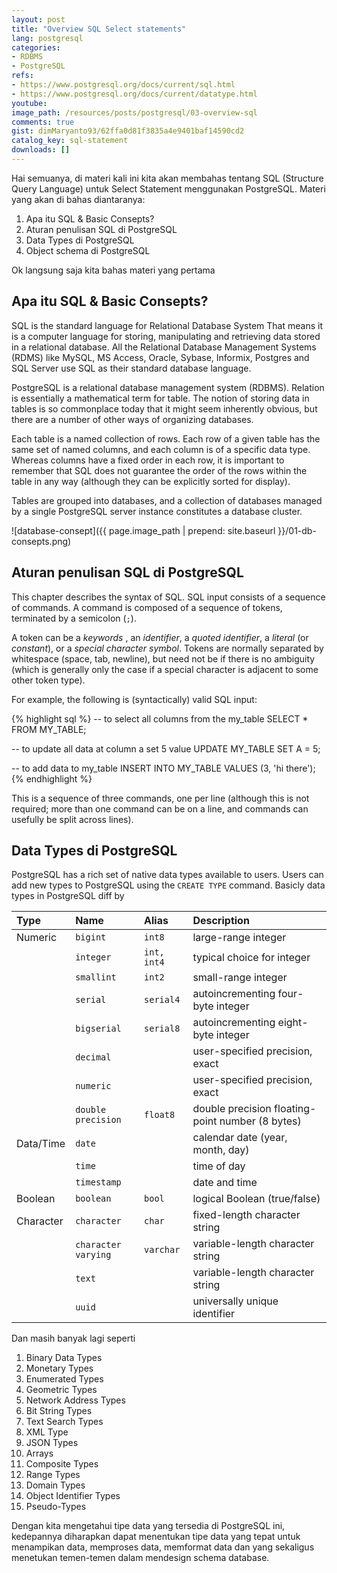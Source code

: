 ```yaml
---
layout: post
title: "Overview SQL Select statements"
lang: postgresql
categories:
- RDBMS
- PostgreSQL
refs: 
- https://www.postgresql.org/docs/current/sql.html
- https://www.postgresql.org/docs/current/datatype.html
youtube: 
image_path: /resources/posts/postgresql/03-overview-sql
comments: true
gist: dimMaryanto93/62ffa0d81f3835a4e9401baf14590cd2
catalog_key: sql-statement
downloads: []
---
```


Hai semuanya, di materi kali ini kita akan membahas tentang SQL (Structure Query Language) untuk Select Statement menggunakan PostgreSQL. Materi yang akan di bahas diantaranya:

1. Apa itu SQL & Basic Consepts?
2. Aturan penulisan SQL di PostgreSQL
3. Data Types di PostgreSQL
4. Object schema di PostgreSQL

Ok langsung saja kita bahas materi yang pertama

## Apa itu SQL & Basic Consepts?

SQL is the standard language for Relational Database System That means it is a computer language for storing, manipulating and retrieving data stored in a relational database. All the Relational Database Management Systems (RDMS) like MySQL, MS Access, Oracle, Sybase, Informix, Postgres and SQL Server use SQL as their standard database language.

PostgreSQL is a relational database management system (RDBMS). Relation is essentially a mathematical term for table. The notion of storing data in tables is so commonplace today that it might seem inherently obvious, but there are a number of other ways of organizing databases.

Each table is a named collection of rows. Each row of a given table has the same set of named columns, and each column is of a specific data type. Whereas columns have a fixed order in each row, it is important to remember that SQL does not guarantee the order of the rows within the table in any way (although they can be explicitly sorted for display).

Tables are grouped into databases, and a collection of databases managed by a single PostgreSQL server instance constitutes a database cluster.

![database-consept]({{ page.image_path | prepend: site.baseurl }}/01-db-consepts.png)

## Aturan penulisan SQL di PostgreSQL

This chapter describes the syntax of SQL. SQL input consists of a sequence of commands. A command is composed of a sequence of tokens, terminated by a semicolon (`;`). 

A token can be a _keywords_ , an _identifier_, a _quoted identifier_, a _literal_ (or _constant_), or a _special character symbol_. Tokens are normally separated by whitespace (space, tab, newline), but need not be if there is no ambiguity (which is generally only the case if a special character is adjacent to some other token type).

For example, the following is (syntactically) valid SQL input:

{% highlight sql %}
-- to select all columns from the my_table
SELECT * FROM MY_TABLE;

-- to update all data at column a set 5 value
UPDATE MY_TABLE SET A = 5;

-- to add data to my_table
INSERT INTO MY_TABLE VALUES (3, 'hi there');
{% endhighlight %}

This is a sequence of three commands, one per line (although this is not required; more than one command can be on a line, and commands can usefully be split across lines).

## Data Types di PostgreSQL

PostgreSQL has a rich set of native data types available to users. Users can add new types to PostgreSQL using the `CREATE TYPE` command. Basicly data types in PostgreSQL diff by

| Type          | Name                  | Alias         | Description                | 
| :---          | :---                  | :---          | :---                       | 
| Numeric       | `bigint`              | `int8`        | large-range integer        | 
|               | `integer`             | `int, int4`   | typical choice for integer |
|               | `smallint`            | `int2`        | small-range integer        | 
|               | `serial`              | `serial4`     | autoincrementing four-byte integer | 
|               | `bigserial`           | `serial8`     | autoincrementing eight-byte integer | 
|               | `decimal`             |               | user-specified precision, exact | 
|               | `numeric`             |               | user-specified precision, exact |
|               | `double precision`    | `float8`      | double precision floating-point number (8 bytes) |
| Data/Time     | `date`                |               | calendar date (year, month, day) | 
|               | `time`                |               | time of day | 
|               | `timestamp`           |               | date and time | 
| Boolean       | `boolean`             | `bool`        | logical Boolean (true/false) | 
| Character     | `character`           | `char`        | fixed-length character string | 
|               | `character varying`   | `varchar`     | variable-length character string | 
|               | `text`                |               | variable-length character string | 
|               | `uuid`                |               | universally unique identifier | 

Dan masih banyak lagi seperti

1. Binary Data Types
2. Monetary Types
3. Enumerated Types
4. Geometric Types
5. Network Address Types
6. Bit String Types
7. Text Search Types
8. XML Type
9. JSON Types
10. Arrays
11. Composite Types
12. Range Types
13. Domain Types
14. Object Identifier Types
15. Pseudo-Types

Dengan kita mengetahui tipe data yang tersedia di PostgreSQL ini, kedepannya diharapkan dapat menentukan tipe data yang tepat untuk menampikan data, memproses data, memformat data dan yang sekaligus menetukan temen-temen dalam mendesign schema database.